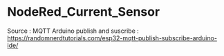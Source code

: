 # NodeRed_Current_Sensor

Source :
MQTT Arduino publish and suscribe :
https://randomnerdtutorials.com/esp32-mqtt-publish-subscribe-arduino-ide/
